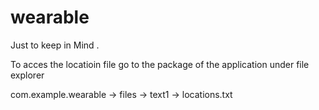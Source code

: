 # wearable


Just to  keep in Mind .

To acces the locatioin file go to the package of the application under file explorer

com.example.wearable -> files -> text1 -> locations.txt


